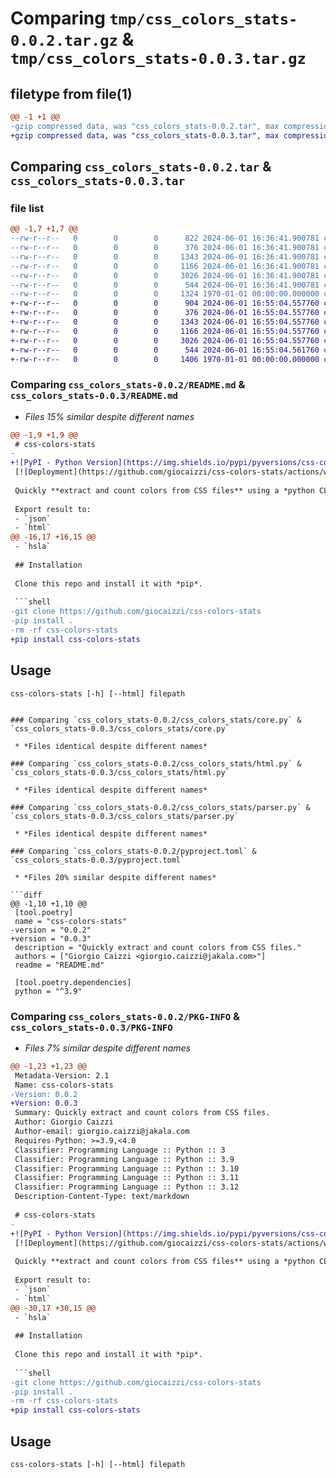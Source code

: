 # Comparing `tmp/css_colors_stats-0.0.2.tar.gz` & `tmp/css_colors_stats-0.0.3.tar.gz`

## filetype from file(1)

```diff
@@ -1 +1 @@
-gzip compressed data, was "css_colors_stats-0.0.2.tar", max compression
+gzip compressed data, was "css_colors_stats-0.0.3.tar", max compression
```

## Comparing `css_colors_stats-0.0.2.tar` & `css_colors_stats-0.0.3.tar`

### file list

```diff
@@ -1,7 +1,7 @@
--rw-r--r--   0        0        0      822 2024-06-01 16:36:41.900781 css_colors_stats-0.0.2/README.md
--rw-r--r--   0        0        0      376 2024-06-01 16:36:41.900781 css_colors_stats-0.0.2/css_colors_stats/__init__.py
--rw-r--r--   0        0        0     1343 2024-06-01 16:36:41.900781 css_colors_stats-0.0.2/css_colors_stats/core.py
--rw-r--r--   0        0        0     1166 2024-06-01 16:36:41.900781 css_colors_stats-0.0.2/css_colors_stats/html.py
--rw-r--r--   0        0        0     3026 2024-06-01 16:36:41.900781 css_colors_stats-0.0.2/css_colors_stats/parser.py
--rw-r--r--   0        0        0      544 2024-06-01 16:36:41.900781 css_colors_stats-0.0.2/pyproject.toml
--rw-r--r--   0        0        0     1324 1970-01-01 00:00:00.000000 css_colors_stats-0.0.2/PKG-INFO
+-rw-r--r--   0        0        0      904 2024-06-01 16:55:04.557760 css_colors_stats-0.0.3/README.md
+-rw-r--r--   0        0        0      376 2024-06-01 16:55:04.557760 css_colors_stats-0.0.3/css_colors_stats/__init__.py
+-rw-r--r--   0        0        0     1343 2024-06-01 16:55:04.557760 css_colors_stats-0.0.3/css_colors_stats/core.py
+-rw-r--r--   0        0        0     1166 2024-06-01 16:55:04.557760 css_colors_stats-0.0.3/css_colors_stats/html.py
+-rw-r--r--   0        0        0     3026 2024-06-01 16:55:04.557760 css_colors_stats-0.0.3/css_colors_stats/parser.py
+-rw-r--r--   0        0        0      544 2024-06-01 16:55:04.561760 css_colors_stats-0.0.3/pyproject.toml
+-rw-r--r--   0        0        0     1406 1970-01-01 00:00:00.000000 css_colors_stats-0.0.3/PKG-INFO
```

### Comparing `css_colors_stats-0.0.2/README.md` & `css_colors_stats-0.0.3/README.md`

 * *Files 15% similar despite different names*

```diff
@@ -1,9 +1,9 @@
 # css-colors-stats
-
+![PyPI - Python Version](https://img.shields.io/pypi/pyversions/css-colors-stats) ![PyPI - Version](https://img.shields.io/pypi/v/css-colors-stats)
 [![Deployment](https://github.com/giocaizzi/css-colors-stats/actions/workflows/deployment.yml/badge.svg)](https://github.com/giocaizzi/css-colors-stats/actions/workflows/deployment.yml)
 
 Quickly **extract and count colors from CSS files** using a *python CLI tool*.
 
 Export result to:
 - `json`
 - `html`
@@ -16,17 +16,15 @@
 - `hsla`
 
 ## Installation
 
 Clone this repo and install it with *pip*.
 
 ```shell
-git clone https://github.com/giocaizzi/css-colors-stats
-pip install .
-rm -rf css-colors-stats
+pip install css-colors-stats
 ```
 
 ## Usage
 
 ```shell
 css-colors-stats [-h] [--html] filepath
 ```
```

### Comparing `css_colors_stats-0.0.2/css_colors_stats/core.py` & `css_colors_stats-0.0.3/css_colors_stats/core.py`

 * *Files identical despite different names*

### Comparing `css_colors_stats-0.0.2/css_colors_stats/html.py` & `css_colors_stats-0.0.3/css_colors_stats/html.py`

 * *Files identical despite different names*

### Comparing `css_colors_stats-0.0.2/css_colors_stats/parser.py` & `css_colors_stats-0.0.3/css_colors_stats/parser.py`

 * *Files identical despite different names*

### Comparing `css_colors_stats-0.0.2/pyproject.toml` & `css_colors_stats-0.0.3/pyproject.toml`

 * *Files 20% similar despite different names*

```diff
@@ -1,10 +1,10 @@
 [tool.poetry]
 name = "css-colors-stats"
-version = "0.0.2"
+version = "0.0.3"
 description = "Quickly extract and count colors from CSS files."
 authors = ["Giorgio Caizzi <giorgio.caizzi@jakala.com>"]
 readme = "README.md"
 
 [tool.poetry.dependencies]
 python = "^3.9"
```

### Comparing `css_colors_stats-0.0.2/PKG-INFO` & `css_colors_stats-0.0.3/PKG-INFO`

 * *Files 7% similar despite different names*

```diff
@@ -1,23 +1,23 @@
 Metadata-Version: 2.1
 Name: css-colors-stats
-Version: 0.0.2
+Version: 0.0.3
 Summary: Quickly extract and count colors from CSS files.
 Author: Giorgio Caizzi
 Author-email: giorgio.caizzi@jakala.com
 Requires-Python: >=3.9,<4.0
 Classifier: Programming Language :: Python :: 3
 Classifier: Programming Language :: Python :: 3.9
 Classifier: Programming Language :: Python :: 3.10
 Classifier: Programming Language :: Python :: 3.11
 Classifier: Programming Language :: Python :: 3.12
 Description-Content-Type: text/markdown
 
 # css-colors-stats
-
+![PyPI - Python Version](https://img.shields.io/pypi/pyversions/css-colors-stats) ![PyPI - Version](https://img.shields.io/pypi/v/css-colors-stats)
 [![Deployment](https://github.com/giocaizzi/css-colors-stats/actions/workflows/deployment.yml/badge.svg)](https://github.com/giocaizzi/css-colors-stats/actions/workflows/deployment.yml)
 
 Quickly **extract and count colors from CSS files** using a *python CLI tool*.
 
 Export result to:
 - `json`
 - `html`
@@ -30,17 +30,15 @@
 - `hsla`
 
 ## Installation
 
 Clone this repo and install it with *pip*.
 
 ```shell
-git clone https://github.com/giocaizzi/css-colors-stats
-pip install .
-rm -rf css-colors-stats
+pip install css-colors-stats
 ```
 
 ## Usage
 
 ```shell
 css-colors-stats [-h] [--html] filepath
 ```
```

